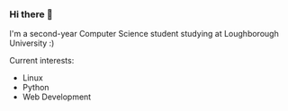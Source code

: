 ### Hi there 👋

I'm a second-year Computer Science student studying at Loughborough University :)

Current interests:
  - Linux
  - Python
  - Web Development
